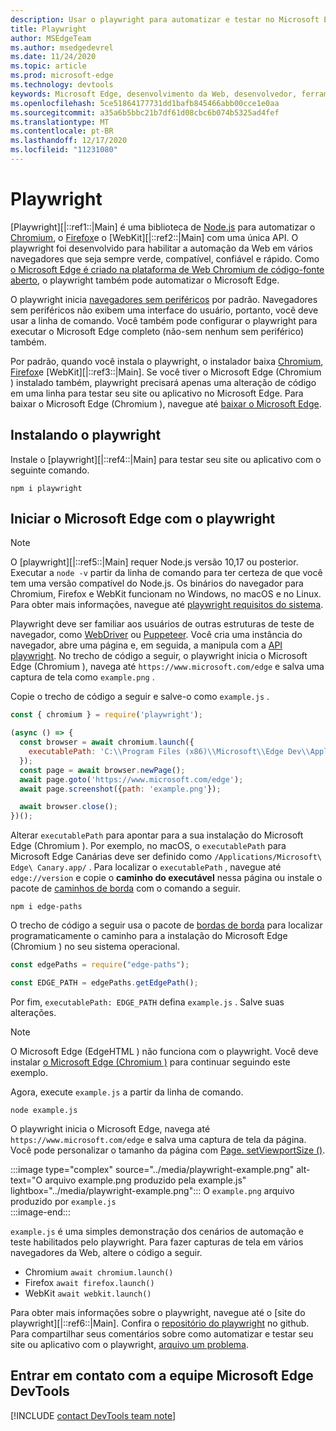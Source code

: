 ```yaml
---
description: Usar o playwright para automatizar e testar no Microsoft Edge
title: Playwright
author: MSEdgeTeam
ms.author: msedgedevrel
ms.date: 11/24/2020
ms.topic: article
ms.prod: microsoft-edge
ms.technology: devtools
keywords: Microsoft Edge, desenvolvimento da Web, desenvolvedor, ferramentas, automação, teste, playwright, nó, JavaScript, NPM
ms.openlocfilehash: 5ce51864177731dd1bafb845466abb00cce1e0aa
ms.sourcegitcommit: a35a6b5bbc21b7df61d08cbc6b074b5325ad4fef
ms.translationtype: MT
ms.contentlocale: pt-BR
ms.lasthandoff: 12/17/2020
ms.locfileid: "11231080"
---
```

# Playwright  

[Playwright][|::ref1::|Main] é uma biblioteca de [Node.js][NodejsMain] para automatizar o [Chromium][ChromiumHome], o [Firefox][FirefoxMain]e o [WebKit][|::ref2::|Main] com uma única API.  O playwright foi desenvolvido para habilitar a automação da Web em vários navegadores que seja sempre verde, compatível, confiável e rápido.  Como [o Microsoft Edge é criado na plataforma de Web Chromium de código-fonte aberto][MicrosoftBlogsWindowsExperience20181206], o playwright também pode automatizar o Microsoft Edge.  

O playwright inicia [navegadores sem periféricos][WikiHeadlessBrowser] por padrão.  Navegadores sem periféricos não exibem uma interface do usuário, portanto, você deve usar a linha de comando.  Você também pode configurar o playwright para executar o Microsoft Edge completo \(não-sem nenhum sem periférico) também.  

Por padrão, quando você instala o playwright, o instalador baixa [Chromium][ChromiumHome], [Firefox][FirefoxMain]e [WebKit][|::ref3::|Main].  Se você tiver o Microsoft Edge \(Chromium \) instalado também, playwright precisará apenas uma alteração de código em uma linha para testar seu site ou aplicativo no Microsoft Edge.  Para baixar o Microsoft Edge \(Chromium \), navegue até [baixar o Microsoft Edge][MicrosoftEdgeDownload].  

## Instalando o playwright  

Instale o [playwright][|::ref4::|Main] para testar seu site ou aplicativo com o seguinte comando.  

```shell
npm i playwright
```  

## Iniciar o Microsoft Edge com o playwright  

> [!NOTE]
> O [playwright][|::ref5::|Main] requer Node.js versão 10,17 ou posterior. Executar a `node -v` partir da linha de comando para ter certeza de que você tem uma versão compatível do Node.js.  Os binários do navegador para Chromium, Firefox e WebKit funcionam no Windows, no macOS e no Linux. Para obter mais informações, navegue até [playwright requisitos do sistema][PlaywrightSystemRequirements].  

Playwright deve ser familiar aos usuários de outras estruturas de teste de navegador, como [WebDriver][WebDriverChromiumMain] ou [Puppeteer][PuppeteerMain].  Você cria uma instância do navegador, abre uma página e, em seguida, a manipula com a [API playwright][PlaywrightAPIReference].  No trecho de código a seguir, o playwright inicia o Microsoft Edge \(Chromium \), navega até `https://www.microsoft.com/edge` e salva uma captura de tela como `example.png` .  

Copie o trecho de código a seguir e salve-o como `example.js` .  

```javascript
const { chromium } = require('playwright');

(async () => {
  const browser = await chromium.launch({
    executablePath: 'C:\\Program Files (x86)\\Microsoft\\Edge Dev\\Application\\msedge.exe'
  });
  const page = await browser.newPage();
  await page.goto('https://www.microsoft.com/edge');
  await page.screenshot({path: 'example.png'});

  await browser.close();
})();
```  

Alterar `executablePath` para apontar para a sua instalação do Microsoft Edge \(Chromium \).  Por exemplo, no macOS, o `executablePath` para Microsoft Edge Canárias deve ser definido como `/Applications/Microsoft\ Edge\ Canary.app/` .  Para localizar o `executablePath` , navegue até `edge://version` e copie o **caminho do executável** nessa página ou instale o pacote de [caminhos de borda][npmEdgePaths] com o comando a seguir.  

```shell
npm i edge-paths
```  

O trecho de código a seguir usa o pacote de [bordas de borda][npmEdgePaths] para localizar programaticamente o caminho para a instalação do Microsoft Edge \(Chromium \) no seu sistema operacional.  

```javascript
const edgePaths = require("edge-paths");

const EDGE_PATH = edgePaths.getEdgePath();
```  

Por fim, `executablePath: EDGE_PATH` defina `example.js` .  Salve suas alterações.  

> [!NOTE]
> O Microsoft Edge \(EdgeHTML \) não funciona com o playwright.  Você deve instalar [o Microsoft Edge \(Chromium \)][MicrosoftEdgeDownload] para continuar seguindo este exemplo.  

Agora, execute `example.js` a partir da linha de comando.  

```shell
node example.js
```  

O playwright inicia o Microsoft Edge, navega até `https://www.microsoft.com/edge` e salva uma captura de tela da página.  Você pode personalizar o tamanho da página com [Page. setViewportSize ()][PlaywrightAPIPageSetViewport].  

:::image type="complex" source="../media/playwright-example.png" alt-text="O arquivo example.png produzido pela example.js" lightbox="../media/playwright-example.png":::
    O `example.png` arquivo produzido por `example.js`  
:::image-end:::  

`example.js` é uma simples demonstração dos cenários de automação e teste habilitados pelo playwright.  Para fazer capturas de tela em vários navegadores da Web, altere o código a seguir.  

*   Chromium  `await chromium.launch()`  
*   Firefox  `await firefox.launch()`  
*   WebKit  `await webkit.launch()`  

Para obter mais informações sobre o playwright, navegue até o [site do playwright][|::ref6::|Main].  Confira o  [repositório do playwright][PlaywrightRepo] no github.  Para compartilhar seus comentários sobre como automatizar e testar seu site ou aplicativo com o playwright, [arquivo um problema][PlaywrightRepoNewIssue].  

## Entrar em contato com a equipe Microsoft Edge DevTools  

[!INCLUDE [contact DevTools team note](../devtools-guide-chromium/includes/contact-devtools-team-note.md)]  

<!-- links -->  

[WebdriverChromiumMain]: ../webdriver-chromium/index.md "WebDriver (Chromium) | Documentos da Microsoft"  
[PuppeteerMain]: ../puppeteer/index.md "Puppeteer | Documentos da Microsoft"  

[MicrosoftBlogsWindowsExperience20181206]: https://blogs.windows.com/windowsexperience/2018/12/06/microsoft-edge-making-the-web-better-through-more-open-source-collaboration "Microsoft Edge: aprimorar a Web por meio de mais colaboração de fonte aberta | Blog de experiência da Microsoft"  

[MicrosoftEdgeDownload]: https://microsoft.com/edge "Baixar o Microsoft Edge"  

[ChromiumHome]: https://www.chromium.org/Home "Chromium | Projetos do Chromium"  

[FirefoxMain]: https://www.mozilla.org/firefox "Mozilla Firefox"  

[NodejsMain]: https://nodejs.org "Node.js"  

[npmEdgePaths]: https://www.npmjs.com/package/edge-paths "borda-caminhos | NPM"  

[PlaywrightMain]: https://playwright.dev "Playwright"  
[PlaywrightAPIReference]: https://playwright.dev#?path=docs/api.md "Referência de API playwright"  
[PlaywrightAPIPageSetViewport]: https://playwright.dev#?path=docs%2Fapi.md&q=pagesetviewportsizeviewportsize "Page. setViewportSize (viewportSize) | Referência de API playwright"    
[PlaywrightSystemRequirements]: https://playwright.dev#?path=docs/intro.md&q=system-requirements "Requisitos do sistema do playwright"  

[PlaywrightRepo]: https://github.com/microsoft/playwright "Playwright | GitHub"  
[PlaywrightRepoNewIssue]: https://github.com/microsoft/playwright/issues/new/choose "Novo problema no repositório do playwright | GitHub"  

[WebKitMain]: https://webkit.org "WebKit"  

[WikiHeadlessBrowser]: https://en.wikipedia.org/wiki/Headless_browser "Navegador sem periféricos | Wikipédia"  
